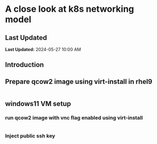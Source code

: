 A close look at k8s networking model
===========================================================
## Last Updated
**Last Updated:** 2024-05-27 10:00 AM

## Introduction

## Prepare qcow2 image using virt-install in rhel9
```
```

## windows11 VM setup

### run qcow2 image with vnc flag enabled using virt-install
```
```

### Inject public ssh key
```
```



